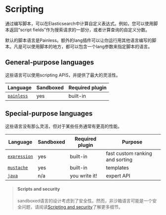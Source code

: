 # Scripting

通过编写脚本，可以在Elasticsearch中计算自定义表达式。例如，您可以使用脚本返回“script fields”作为搜索请求的一部分，或者计算查询的自定义分数。

默认的脚本语言是Painless。额外的lang插件可以让你运行用其他语言编写的脚本。凡是可以使用脚本的地方，都可以包含一个lang参数来指定脚本的语言。



## General-purpose languages

这些语言可以使用scripting APIS，并提供了最大的灵活性。

| Language                                                     | Sandboxed | Required plugin |
| ------------------------------------------------------------ | --------- | --------------- |
| [`painless`](https://www.elastic.co/guide/en/elasticsearch/reference/7.11/modules-scripting-painless.html) | yes       | built-in        |



## Special-purpose languages

这些语言没有那么灵活，但对于某些任务通常有更高的性能。

| Language                                                     | Sandboxed | Required plugin | Purpose                         |
| ------------------------------------------------------------ | --------- | --------------- | ------------------------------- |
| [`expression`](https://www.elastic.co/guide/en/elasticsearch/reference/7.11/modules-scripting-expression.html) | yes       | built-in        | fast custom ranking and sorting |
| [`mustache`](https://www.elastic.co/guide/en/elasticsearch/reference/7.11/search-template.html) | yes       | built-in        | templates                       |
| [`java`](https://www.elastic.co/guide/en/elasticsearch/reference/7.11/modules-scripting-engine.html) | n/a       | you write it!   | expert API                      |



> #### Scripts and security
> sandboxed语言的设计考虑到了安全性。然而，非沙箱语言可能是一个安全问题，请阅读[Scripting and security](https://www.elastic.co/guide/en/elasticsearch/reference/7.11/modules-scripting-security.html)了解更多细节。

